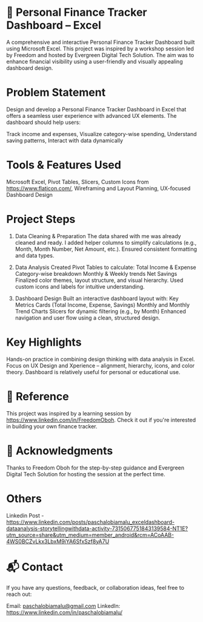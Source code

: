 # 💸 Personal Finance Tracker Dashboard – Excel
A comprehensive and interactive Personal Finance Tracker Dashboard built using Microsoft Excel. This project was inspired by a workshop session led by Freedom and hosted by Evergreen Digital Tech Solution. The aim was to enhance financial visibility using a user-friendly and visually appealing dashboard design.

# Problem Statement
Design and develop a Personal Finance Tracker Dashboard in Excel that offers a seamless user experience with advanced UX elements. The dashboard should help users:

Track income and expenses,
Visualize category-wise spending,
Understand saving patterns,
Interact with data dynamically

# Tools & Features Used

Microsoft Excel,
Pivot Tables,
Slicers,
Custom Icons from https://www.flaticon.com/,
Wireframing and Layout Planning,
UX-focused Dashboard Design

# Project Steps
1. Data Cleaning & Preparation
The data shared with me was already cleaned and ready.
I added helper columns to simplify calculations (e.g., Month, Month Number, Net Amount, etc.).
Ensured consistent formatting and data types.

2. Data Analysis
Created Pivot Tables to calculate:
Total Income & Expense
Category-wise breakdown
Monthly & Weekly trends
Net Savings
Finalized color themes, layout structure, and visual hierarchy.
Used custom icons and labels for intuitive understanding.

4. Dashboard Design
Built an interactive dashboard layout with:
Key Metrics Cards (Total Income, Expense, Savings)
Monthly and Monthly Trend Charts
Slicers for dynamic filtering (e.g., by Month)
Enhanced navigation and user flow using a clean, structured design.

# Key Highlights
Hands-on practice in combining design thinking with data analysis in Excel.
Focus on UX Design and Xperience – alignment, hierarchy, icons, and color theory.
Dashboard is relatively useful for personal or educational use.

# 🔗 Reference
This project was inspired by a learning session by https://www.linkedin.com/in/FreedomOboh. Check it out if you're interested in building your own finance tracker.

# 🙌 Acknowledgments
Thanks to Freedom Oboh for the step-by-step guidance and Evergreen Digital Tech Solution for hosting the session at the perfect time.

# Others
Linkedin Post - https://www.linkedin.com/posts/paschalobiamalu_exceldashboard-dataanalysis-storytellingwithdata-activity-7315067751843139584-NT1E?utm_source=share&utm_medium=member_android&rcm=ACoAAB-4WS0BCZvLkx3LbxM9iYA6SfxSzf8yA7U

# 📬 Contact
If you have any questions, feedback, or collaboration ideas, feel free to reach out:

Email: paschalobiamalu@gmail.com
LinkedIn: https://www.linkedin.com/in/paschalobiamalu/
